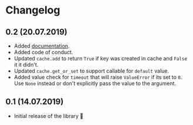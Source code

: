 # Changelog

## 0.2 (20.07.2019)

- Added [documentation](https://rafalp.github.io/async-caches/).
- Added code of conduct.
- Updated `cache.add` to return `True` if key was created in cache and `False` it it didn't.
- Updated `cache.get_or_set` to support callable for `default` value.
- Added value check for `timeout` that will raise `ValueError` if its set to `0`. Use `None` instead or don't explicitly pass the value to the argument.


## 0.1 (14.07.2019)

- Initial release of the library 🎉